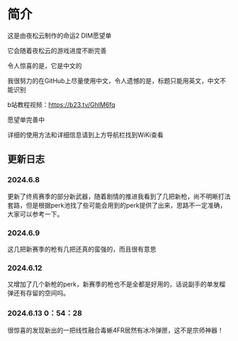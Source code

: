 # 简介
这是由夜松云制作的命运2 DIM愿望单

它会随着夜松云的游戏进度不断完善

令人惊喜的是，它是中文的

我很努力的在GitHub上尽量使用中文，令人遗憾的是，标题只能用英文，中文不能识别

b站教程视频：https://b23.tv/GhlM6fq

愿望单完善中

详细的使用方法和详细信息请到上方导航栏找到WiKi查看
## 更新日志
### 2024.6.8
更新了终焉赛季的部分新武器，随着剧情的推进我看到了几把新枪，尚不明晰打法套路，但是根据perk池找了些可能会用到的perk提供了出来，思路不一定准确，大家可以参考一下。
### 2024.6.9
这几把新赛季的枪有几把还真的蛮强的，而且很有意思
### 2024.6.12
又增加了几个新枪的perk，新赛季的枪也不是全都是好用的，话说副手的单发榴弹还有存留的空间吗。
### 2024.6.13 0：54：28
很惊喜的发现新出的一把线性融合毒蜥4FR居然有冰冷弹匣，这不是宗师神器！
